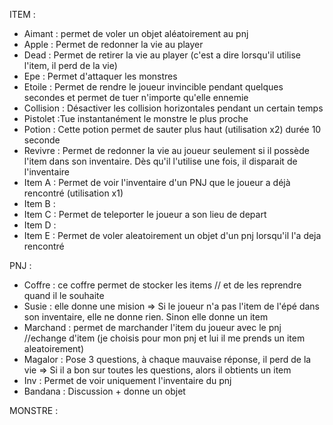 ITEM : 

- Aimant : permet de voler un objet aléatoirement au pnj
- Apple : Permet de redonner la vie au player 
- Dead : Permet de retirer la vie au player (c'est a dire lorsqu'il utilise l'item, il perd de la vie)
- Epe : Permet d'attaquer les monstres
- Etoile : Permet de rendre le joueur invincible pendant quelques secondes et permet de tuer n'importe qu'elle ennemie
- Collision : Désactiver les collision horizontales pendant un certain temps
- Pistolet :Tue instantanément le monstre le plus proche 
- Potion : Cette potion permet de sauter plus haut (utilisation x2) durée 10 seconde 
- Revivre : Permet de redonner la vie au joueur seulement si il possède l'item dans son inventaire. Dès qu'il l'utilise une fois, il disparait de l'inventaire
- Item A : Permet de voir l'inventaire d'un PNJ que le joueur a déjà rencontré (utilisation x1)
- Item B : 
- Item C : Permet de teleporter le joueur a son lieu de depart 
- Item D :
- Item E : Permet de voler aleatoirement un objet d'un pnj lorsqu'il l'a deja rencontré


PNJ : 

- Coffre : ce coffre permet de stocker les items // et de les reprendre quand il le souhaite
- Susie : elle donne une mision => Si le joueur n'a pas l'item de l'épé dans son inventaire, elle ne donne rien. Sinon elle donne un item 
- Marchand :  permet de marchander l'item du joueur avec le pnj //echange d'item (je choisis pour mon pnj et lui il me prends un item aleatoirement)
- Magalor : Pose 3 questions, à chaque mauvaise réponse, il perd de la vie => Si il a bon sur toutes les questions, alors il obtients un item 
- Inv : Permet de voir uniquement l'inventaire du pnj 
- Bandana : Discussion + donne un objet 


MONSTRE : 


